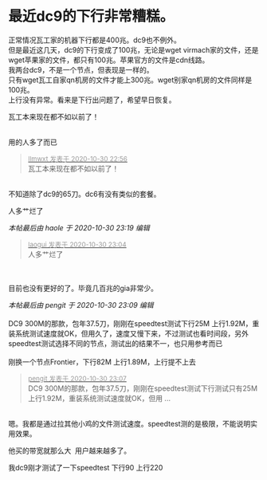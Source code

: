# 最近dc9的下行非常糟糕。


正常情况瓦工家的机器下行都是400兆。dc9也不例外。<br />
但是最近这几天，dc9的下行变成了100兆，无论是wget virmach家的文件，还是wget苹果家的文件，都只有100兆。苹果官方的文件是cdn线路。<br />
我两台dc9，不是一个节点，但表现是一样的。<br />
只有wget瓦工自家qn机房的文件才能上300兆。wget别家qn机房的文件同样是100兆。<br />
上行没有异常。看来是下行出问题了，希望早日恢复。

瓦工本来现在都不如以前了！<br />
<br />
<img src="static/image/smiley/default/time.gif" smilieid="15" border="0" alt="" /><img src="static/image/smiley/default/time.gif" smilieid="15" border="0" alt="" /><img src="static/image/smiley/default/time.gif" smilieid="15" border="0" alt="" />

用的人多了而已

<div class="quote"><blockquote><font size="2"><a href="https://www.hostloc.com/forum.php?mod=redirect&amp;goto=findpost&amp;pid=9378636&amp;ptid=760421" target="_blank"><font color="#999999">llmwxt 发表于 2020-10-30 22:56</font></a></font><br />
瓦工本来现在都不如以前了！</blockquote></div><br />
不知道除了dc9的65刀。dc6有没有类似的套餐。

人多艹烂了

<i class="pstatus"> 本帖最后由 haole 于 2020-10-30 23:19 编辑 </i><br />
<div class="quote"><blockquote><font size="2"><a href="https://www.hostloc.com/forum.php?mod=redirect&amp;goto=findpost&amp;pid=9378665&amp;ptid=760421" target="_blank"><font color="#999999">laogui 发表于 2020-10-30 23:04</font></a></font><br />
人多艹烂了</blockquote></div><br />
<br />
目前也没有更好的了。毕竟几百兆的gia非常少。

<i class="pstatus"> 本帖最后由 pengit 于 2020-10-30 23:09 编辑 </i><br />
<br />
DC9 300M的那款，包年37.5刀，刚刚在speedtest测试下行25M 上行1.92M，重装系统测试速度就OK，但用久了，速度又慢下来，不过测试也看时间段，另外speedtest测试选择不同的节点，测试出的结果不一，也只用参考而已<br />
<br />
刚换一个节点Frontier，下行82M 上行1.89M，上行提不上去

<div class="quote"><blockquote><font size="2"><a href="https://www.hostloc.com/forum.php?mod=redirect&amp;goto=findpost&amp;pid=9378681&amp;ptid=760421" target="_blank"><font color="#999999">pengit 发表于 2020-10-30 23:07</font></a></font><br />
DC9 300M的那款，包年37.5刀，刚刚在speedtest测试下行测试只有25M 上行1.92M，重装系统测试速度就OK，但用 ...</blockquote></div><br />
嗯。我都是通过拉其他小鸡的文件测试速度。speedtest测的是极限，不能说明实用效果。

他买的带宽就那么大&nbsp;&nbsp;用户越来越多了。

我dc9刚才测试了一下speedtest 下行90 上行220
